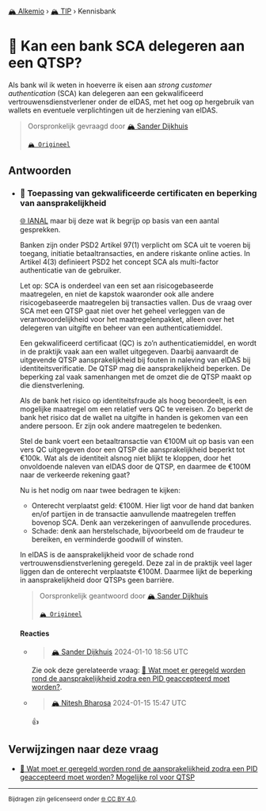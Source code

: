 [🏔️ Alkemio](https://welcome.alkem.io/) › [🏔️ TIP](https://alkem.io/tip/dashboard) › Kennisbank
# 📄 Kan een bank SCA delegeren aan een QTSP?
Als bank wil ik weten in hoeverre ik eisen aan *strong customer authentication* (SCA) kan delegeren aan een gekwalificeerd vertrouwensdienstverlener onder de eIDAS, met het oog op hergebruik van wallets en eventuele verplichtingen uit de herziening van eIDAS.
> Oorspronkelijk gevraagd door [🏔️ Sander Dijkhuis](https://alkem.io/user/sander-dijkhuis-3912)
>
> [`🏔️ Origineel`](https://alkem.io/tip/collaboration/kaneenbankscadel-5381)

## Antwoorden
- ### <a id="toepassingvangekwa-1586"></a> 📌 Toepassing van gekwalificeerde certificaten en beperking van aansprakelijkheid
  [🌐 IANAL](https://en.wikipedia.org/wiki/IANAL) maar bij deze wat ik begrijp op basis van een aantal gesprekken.
  
  Banken zijn onder PSD2 Artikel 97(1) verplicht om SCA uit te voeren bij toegang, initiatie betaaltransacties, en andere riskante online acties. In Artikel 4(3) definieert PSD2 het concept SCA als multi-factor authenticatie van de gebruiker.
  
  Let op: SCA is onderdeel van een set aan risicogebaseerde maatregelen, en niet de kapstok waaronder ook alle andere risicogebaseerde maatregelen bij transacties vallen. Dus de vraag over SCA met een QTSP gaat niet over het geheel verleggen van de verantwoordelijkheid voor het maatregelenpakket, alleen over het delegeren van uitgifte en beheer van een authenticatiemiddel.
  
  Een gekwalificeerd certificaat (QC) is zo’n authenticatiemiddel, en wordt in de praktijk vaak aan een wallet uitgegeven. Daarbij aanvaardt de uitgevende QTSP aansprakelijkheid bij fouten in naleving van eIDAS bij identiteitsverificatie. De QTSP mag die aansprakelijkheid beperken. De beperking zal vaak samenhangen met de omzet die de QTSP maakt op die dienstverlening.
  
  Als de bank het risico op identiteitsfraude als hoog beoordeelt, is een mogelijke maatregel om een relatief vers QC te vereisen. Zo beperkt de bank het risico dat de wallet na uitgifte in handen is gekomen van een andere persoon. Er zijn ook andere maatregelen te bedenken.
  
  Stel de bank voert een betaaltransactie van €100M uit op basis van een vers QC uitgegeven door een QTSP die aansprakelijkheid beperkt tot €100k. Wat als de identiteit alsnog niet blijkt te kloppen, door het onvoldoende naleven van eIDAS door de QTSP, en daarmee de €100M naar de verkeerde rekening gaat?
  
  Nu is het nodig om naar twee bedragen te kijken:
  
  *   Onterecht verplaatst geld: €100M. Hier ligt voor de hand dat banken en/of partijen in de transactie aanvullende maatregelen treffen bovenop SCA. Denk aan verzekeringen of aanvullende procedures.
  *   Schade: denk aan herstelschade, bijvoorbeeld om de fraudeur te bereiken, en verminderde goodwill of winsten.
  
  In eIDAS is de aansprakelijkheid voor de schade rond vertrouwensdienstverlening geregeld. Deze zal in de praktijk veel lager liggen dan de onterecht verplaatste €100M. Daarmee lijkt de beperking in aansprakelijkheid door QTSPs geen barrière.

  > Oorspronkelijk geantwoord door [🏔️ Sander Dijkhuis](https://alkem.io/tip/collaboration/kaneenbankscadel-5381/posts/toepassingvangekwa-1586)
  >
  > [`🏔️ Origineel`](https://alkem.io/tip/collaboration/kaneenbankscadel-5381/posts/toepassingvangekwa-1586)

  #### Reacties
    - > [🏔️ Sander Dijkhuis](https://alkem.io/user/sander-dijkhuis-3912) 2024-01-10 18:56 UTC
          
      Zie ook deze gerelateerde vraag: [📄 Wat moet er geregeld worden rond de aansprakelijkheid zodra een PID geaccepteerd moet worden?](watmoetergeregeld-7715.md).
    - > [🏔️ Nitesh Bharosa](https://alkem.io/user/nitesh-bharosa-5829) 2024-01-15 15:47 UTC
          
      👍
## Verwijzingen naar deze vraag
- [📌 Wat moet er geregeld worden rond de aansprakelijkheid zodra een PID geaccepteerd moet worden? Mogelijke rol voor QTSP](watmoetergeregeld-7715.md#mogelijkerolvoorq-9971)
* * *
<small>Bijdragen zijn gelicenseerd onder [🌐 CC BY 4.0](https://creativecommons.org/licenses/by/4.0/deed.nl).</small>
